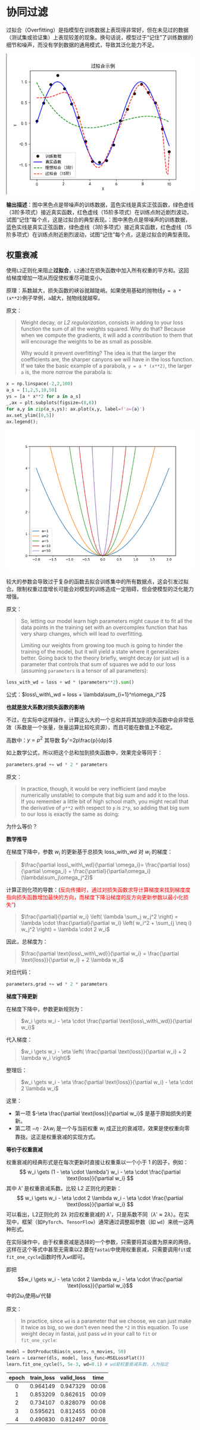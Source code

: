 # 协同过滤

过拟合（Overfitting）是指模型在训练数据上表现得非常好，但在未见过的数据（测试集或验证集）上表现较差的现象。换句话说，模型过于“记住”了训练数据的细节和噪声，而没有学到数据的通用模式，导致其泛化能力不足。

![image-20250825222005488](./assets/image-20250825222005488.png)

**输出描述**：图中黑色点是带噪声的训练数据，蓝色实线是真实正弦函数，绿色虚线（3阶多项式）接近真实函数，红色虚线（15阶多项式）在训练点附近剧烈波动，试图“记住”每个点，这是过拟合的典型表现。：图中黑色点是带噪声的训练数据，蓝色实线是真实正弦函数，绿色虚线（3阶多项式）接近真实函数，红色虚线（15阶多项式）在训练点附近剧烈波动，试图“记住”每个点，这是过拟合的典型表现。

## 权重衰减

使用`L2`正则化来阻止**过拟合**，`L2`通过在损失函数中加入所有权重的平方和。这回给梯度增加一项从而促使权重尽可能变小。

原理：系数越大，损失函数的峡谷就越陡峭。如果使用基础的抛物线`y = a * (x**2)`例子举例，`a`越大，抛物线就越窄。

原文：

>Weight decay, or *L2 regularization*, consists in adding to your loss function the sum of all the weights squared. Why do that? Because when we compute the gradients, it will add a contribution to them that will encourage the weights to be as small as possible.
>
>Why would it prevent overfitting? The idea is that the larger the coefficients are, the sharper canyons we will have in the loss function. If we take the basic example of a parabola, `y = a * (x**2)`, the larger `a` is, the more *narrow* the parabola is:

```python
x = np.linspace(-2,2,100)
a_s = [1,2,5,10,50] 
ys = [a * x**2 for a in a_s]
_,ax = plt.subplots(figsize=(8,6))
for a,y in zip(a_s,ys): ax.plot(x,y, label=f'a={a}')
ax.set_ylim([0,5])
ax.legend();
```

![image-20250825221644400](./assets/image-20250825221644400.png)

较大的参数会导致过于复杂的函数去拟合训练集中的所有数据点，这会引发过拟合。限制权重过度增长可能会对模型的训练造成一定阻碍，但会使模型的泛化能力增强。

原文：

>So, letting our model learn high parameters might cause it to fit all the data points in the training set with an overcomplex function that has very sharp changes, which will lead to overfitting.
>
>Limiting our weights from growing too much is going to hinder the training of the model, but it will yield a state where it generalizes better. Going back to the theory briefly, weight decay (or just `wd`) is a parameter that controls that sum of squares we add to our loss (assuming `parameters` is a tensor of all parameters):

```python
loss_with_wd = loss + wd * (parameters**2).sum()
```

公式：$loss\_with\_wd = loss + \lambda\sum_{i=1}^n\omega_i^2$

**也就是放大系数对损失函数的影响**

不过，在实际中这样操作，计算这么大的一个总和并将其加到损失函数中会非常低效（系数是一个张量，张量运算比较吃资源），而且可能在数值上不稳定。

高数中：$y=p^2$ 其导数 $y'=2p\frac{p}{dp}$

如上数学公式，所以把这个总和加到损失函数中，效果完全等同于：

```python
parameters.grad += wd * 2 * parameters
```

原文：

>In practice, though, it would be very inefficient (and maybe numerically unstable) to compute that big sum and add it to the loss. If you remember a little bit of high school math, you might recall that the derivative of `p**2` with respect to `p` is `2*p`, so adding that big sum to our loss is exactly the same as doing:

为什么等价？

**数学推导**

在梯度下降中，参数 $w_i$ 的更新基于总损失 $\text{loss\_with\_wd}$ 对 $w_i$ 的梯度：

>$\frac{\partial loss\_with\_wd}{\partial \omega_i}= \frac{\partial loss}{\partial \omega_i} + \frac{\partial}{\partial\omega_i}(\lambda\sum_j\omega_j^2)$

计算正则化项的导数：(<span style="color: red">反向传播时，通过对损失函数求导计算梯度来找到梯度度指向损失函数增加最快的方向，而梯度下降沿梯度的反方向更新参数以最小化损失”</span>)

>$\frac{\partial}{\partial w_i} \left( \lambda \sum_j w_j^2 \right) = \lambda \cdot \frac{\partial}{\partial w_i} \left( w_i^2 + \sum_{j \neq i} w_j^2 \right) = \lambda \cdot 2 w_i$

因此，总梯度为：

>$\frac{\partial \text{loss\_with\_wd}}{\partial w_i} = \frac{\partial \text{loss}}{\partial w_i} + 2 \lambda w_i$

对应代码：

```python
parameters.grad += wd * 2 * parameters
```

**梯度下降更新**

在梯度下降中，参数更新规则为：

>$w_i \gets w_i - \eta \cdot \frac{\partial \text{loss\_with\_wd}}{\partial w_i}$

代入梯度：

>$w_i \gets w_i - \eta \left( \frac{\partial \text{loss}}{\partial w_i} + 2 \lambda w_i \right)$

整理后：

>$w_i \gets w_i - \eta \frac{\partial \text{loss}}{\partial w_i} - \eta \cdot 2 \lambda w_i$

这里：

- 第一项 $-\eta \frac{\partial \text{loss}}{\partial w_i}$ 是基于原始损失的更新。
- 第二项 $-\eta \cdot 2 \lambda w_i$ 是一个与当前权重 $w_i$ 成正比的衰减项，效果是使权重向零靠拢。这正是权重衰减的实现方式。

**等价于权重衰减**

权重衰减的经典形式是在每次更新时直接让权重乘以一个小于 1 的因子，例如：
$$
w_i \gets (1 - \eta \cdot \lambda') w_i - \eta \cdot \frac{\partial \text{loss}}{\partial w_i}
$$
其中 $\lambda'$ 是权重衰减系数。比较 L2 正则化的更新：
$$
w_i \gets w_i - \eta \cdot 2 \lambda w_i - \eta \cdot \frac{\partial \text{loss}}{\partial w_i}
$$
可以看出，L2正则化的 $2 \lambda$ 对应权重衰减的 $\lambda'$，只是系数不同（$\lambda' \approx 2 \lambda$）。在实现中，框架（如`PyTorch`、`TensorFlow`）通常通过调整超参数（如 `wd`）来统一这两种形式。



在实际操作中，由于权重衰减是选择的一个参数，只需要将其设置为原来的两倍，这样在这个等式中甚至无需乘以2.要在`fastai`中使用权重衰减，只需要调用`fit`或`fit_one_cycle`函数时传入`wd`即可。

即把$$w_i \gets w_i - \eta \cdot 2 \lambda w_i - \eta \cdot \frac{\partial \text{loss}}{\partial w_i}$$中的$2\omega_i$使用$\omega'$代替

原文：

>In practice, since `wd` is a parameter that we choose, we can just make it twice as big, so we don't even need the `*2` in this equation. To use weight decay in fastai, just pass `wd` in your call to `fit` or `fit_one_cycle`:

```python
model = DotProductBias(n_users, n_movies, 50)
learn = Learner(dls, model, loss_func=MSELossFlat())
learn.fit_one_cycle(5, 5e-3, wd=0.1) # wd是权重衰减系数，人为指定
```

| epoch | train_loss | valid_loss | time  |
| :---: | :--------: | :--------: | :---: |
|   0   |  0.964149  |  0.947329  | 00:08 |
|   1   |  0.853209  |  0.862615  | 00:09 |
|   2   |  0.734107  |  0.828079  | 00:08 |
|   3   |  0.595621  |  0.812455  | 00:08 |
|   4   |  0.490830  |  0.812497  | 00:08 |